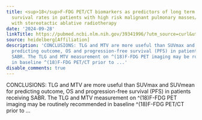 ```yaml
---
title: <sup>18</sup>F-FDG PET/CT biomarkers as predictors of long term outcomes and
  survival rates in patients with high risk malignant pulmonary masses/nodules treated
  with stereotactic ablative radiotherapy
date: '2024-09-28'
linkTitle: https://pubmed.ncbi.nlm.nih.gov/39341996/?utm_source=curl&utm_medium=rss&utm_campaign=pubmed-2&utm_content=1FakS-2QOkCT8HsMOQP1bCRQ4YzyumYOmxmF0moLsQ3dFB1E9V&fc=20220326224207&ff=20240929190008&v=2.18.0.post9+e462414
source: heidelberg[Affiliation]
description: 'CONCLUSIONS: TLG and MTV are more useful than SUVmax and SUVmean for
  predicting outcome, OS and progression-free survival (PFS) in patients receiving
  SABR. The TLG and MTV measurement on ^(18)F-FDG PET imaging may be routinely recommended
  in baseline ^(18)F-FDG PET/CT prior to ...'
disable_comments: true
---
```

CONCLUSIONS: TLG and MTV are more useful than SUVmax and SUVmean for predicting outcome, OS and progression-free survival (PFS) in patients receiving SABR. The TLG and MTV measurement on ^(18)F-FDG PET imaging may be routinely recommended in baseline ^(18)F-FDG PET/CT prior to ...